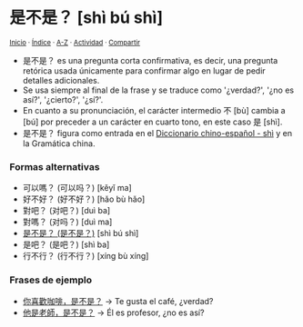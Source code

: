 # 是不是？ [shì bú shì]
<sup>[Inicio](../../../../index.md) · [Índice](../../../../indices/chino-espanol-shi4.md) · [A-Z](../../../../indices/alfabetico.md) · [Actividad](../../../../indices/actividad.md) · [Compartir](https://x.com/intent/tweet?text=%E6%98%AF%E4%B8%8D%E6%98%AF%EF%BC%9F%20%5Bsh%C3%AC%20b%C3%BA%20sh%C3%AC%5D%20en%20el%20Diccionario%20chino-espa%C3%B1ol%2C%20con%20frases%20de%20ejemplo%2C%20traducciones%20y%20notas%20gramaticales%0A%E2%86%92%20https%3A%2F%2Fjucardus.github.io%2Fcontenido%2Fs%2Fh%2Fi%2Fshi4-bu2-shi4.html%0A%0A%23chn_espnl_jucardus%0A%40jucardus)</sup>

* 是不是？ es una pregunta corta confirmativa, es decir, una pregunta retórica usada únicamente para confirmar algo en lugar de pedir detalles adicionales.
* Se usa siempre al final de la frase y se traduce como '¿verdad?', '¿no es así?', '¿cierto?', '¿sí?'.
* En cuanto a su pronunciación, el carácter intermedio 不 [bù] cambia a [bú] por preceder a un carácter en cuarto tono, en este caso 是 [shì].
* 是不是？ figura como entrada en el [Diccionario chino-español - shì](../../../../indices/chino-espanol-shi4.md) y en la Gramática china.

### Formas alternativas

* 可以嗎？ (可以吗？) [kěyǐ ma]
* 好不好？ (好不好？) [hǎo bù hǎo]
* 對吧？ (对吧？) [duì ba]
* 對嗎？ (对吗？) [duì ma]
* [是不是？ (是不是？)](../../../../contenido/s/h/i/shi4-bu2-shi4.md) [shì bú shì]
* 是吧？ (是吧？) [shì ba]
* 行不行？ (行不行？) [xíng bù xíng]

### Frases de ejemplo

* [你喜歡咖啡，是不是？](../../../../contenido/n/i/3/ni3-xi3-huan1-ka1-fei1-shi4-bu2-shi4.md) → Te gusta el café, ¿verdad?
* [他是老師，是不是？](../../../../contenido/t/a/1/ta1-shi4-lao3-shi1-shi4-bu2-shi4.md) → Él es profesor, ¿no es así?
